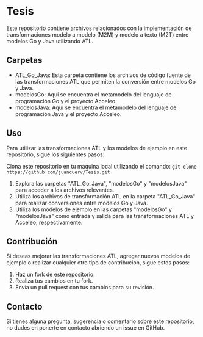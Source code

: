 # Tesis
Este repositorio contiene archivos relacionados con la implementación de transformaciones modelo a modelo (M2M) y modelo a texto (M2T) entre modelos Go y Java utilizando ATL.

## Carpetas
- ATL_Go_Java: Esta carpeta contiene los archivos de código fuente de las transformaciones ATL que permiten la conversión entre modelos Go y Java.
- modelosGo: Aquí se encuentra el metamodelo del lenguaje de programación Go y el proyecto Acceleo.
- modelosJava: Aquí se encuentra el metamodelo del lenguaje de programación Java y el proyecto Acceleo.

## Uso
Para utilizar las transformaciones ATL y los modelos de ejemplo en este repositorio, sigue los siguientes pasos:

Clona este repositorio en tu máquina local utilizando el comando:
`git clone https://github.com/juancuerv/Tesis.git`

1. Explora las carpetas "ATL_Go_Java", "modelosGo" y "modelosJava" para acceder a los archivos relevantes.
2. Utiliza los archivos de transformación ATL en la carpeta "ATL_Go_Java" para realizar conversiones entre modelos Go y Java.
3. Utiliza los modelos de ejemplo en las carpetas "modelosGo" y "modelosJava" como entrada y salida para las transformaciones ATL y Acceleo, respectivamente.

## Contribución
Si deseas mejorar las transformaciones ATL, agregar nuevos modelos de ejemplo o realizar cualquier otro tipo de contribución, sigue estos pasos:

1. Haz un fork de este repositorio.
2. Realiza tus cambios en tu fork.
3. Envía un pull request con tus cambios para su revisión.

## Contacto
Si tienes alguna pregunta, sugerencia o comentario sobre este repositorio, no dudes en ponerte en contacto abriendo un issue en GitHub.
